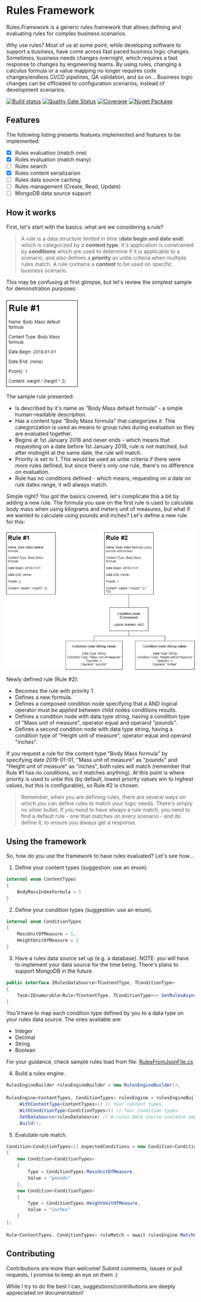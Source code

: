 # Rules Framework

Rules.Framework is a generic rules framework that allows defining and evaluating rules for complex business scenarios.

Why use rules? Most of us at some point, while developing software to support a business, have come across fast paced business logic changes. Sometimes, business needs changes overnight, which requires a fast response to changes by engineering teams. By using rules, changing a calculus formula or a value mapping no longer requires code changes/endless CI/CD pipelines, QA validation, and so on... Business logic changes can be offloaded to configuration scenarios, instead of development scenarios.

[![Build status](https://ci.appveyor.com/api/projects/status/bhu3hh8cag509l4s/branch/master?svg=true)](https://ci.appveyor.com/project/pikenikes/rules-framework/branch/master)
[![Quality Gate Status](https://sonarcloud.io/api/project_badges/measure?project=pikenikes_rules-framework&metric=alert_status)](https://sonarcloud.io/dashboard?id=pikenikes_rules-framework)
[![Coverage](https://sonarcloud.io/api/project_badges/measure?project=pikenikes_rules-framework&metric=coverage)](https://sonarcloud.io/dashboard?id=pikenikes_rules-framework)
[![Nuget Package](https://img.shields.io/nuget/v/Rules.Framework.svg?logo=nuget)](https://www.nuget.org/packages/Rules.Framework/)

## Features

The following listing presents features implemented and features to be implemented:

- [x] Rules evaluation (match one)
- [x] Rules evaluation (match many)
- [ ] Rules search
- [x] Rules content serializarion
- [ ] Rules data source caching
- [ ] Rules management (Create, Read, Update)
- [ ] MongoDB data source support

## How it works

First, let's start with the basics: what are we considering a rule?

> A rule is a data structure limited in time (**date begin and date end**) which is categorized by a **content type**. It's application is constrained by **conditions** which are used to determine if it is applicable to a scenario, and also defines a **priority** as untie criteria when multiple rules match. A rule contains a **content** to be used on specific business scenario.

This may be confusing at first glimpse, but let's review the simplest sample for demonstration purposes:

![Rule Sample 1](wiki/rule-sample-1.png)

The sample rule presented:

- Is described by it's name as "Body Mass default formula" - a simple human-readable description.
- Has a content type "Body Mass formula" that categorizes it. This categorization is used as means to group rules during evaluation so they are evaluated together.
- Begins at 1st January 2018 and never ends - which means that requesting on a date before 1st January 2018, rule is not matched, but after midnight at the same date, the rule will match.
- Priority is set to 1. This would be used as untie criteria if there were more rules defined, but since there's only one rule, there's no difference on evaluation.
- Rule has no conditions defined - which means, requesting on a date on rule dates range, it will always match.

Simple right? You got the basics covered, let's complicate this a bit by adding a new rule. The formula you saw on the first rule is used to calculate body mass when using kilograms and meters unit of measures, but what if we wanted to calculate using pounds and inches? Let's define a new rule for this:

![Rule Sample 2](wiki/rule-sample-2.png)

Newly defined rule (Rule #2):

- Becomes the rule with priority 1.
- Defines a new formula.
- Defines a composed condition node specifying that a AND logical operator must be applied between child nodes conditions results.
- Defines a condition node with data type string, having a condition type of "Mass unit of measure", operator equal and operand "pounds".
- Defines a second condition node with data type string, having a condition type of "Height unit of measure", operator equal and operand "inches".

If you request a rule for the content type "Body Mass formula" by specifying date 2019-01-01, "Mass unit of measure" as "pounds" and "Height unit of measure" as "inches", both rules will match (remember that Rule #1 has no conditions, so it matches anything). At this point is where priority is used to untie this (by default, lowest priority values win to highest values, but this is configurable), so Rule #2 is chosen.

> Remember, when you are defining rules, there are several ways on which you can define rules to match your logic needs. There's simply no silver bullet. If you need to have always a rule match, you need to find a default rule - one that matches on every scenario - and do define it, to ensure you always get a response.

## Using the framework

So, how do you use the framework to have rules evaluated? Let's see how...

1. Define your content types (suggestion: use an enum).

```csharp
internal enum ContentTypes
{
    BodyMassIndexFormula = 1
}
```

2. Define your condition types (suggestion: use an enum).

```csharp
internal enum ConditionTypes
{
    MassUnitOfMeasure = 1,
    HeightUnitOfMeasure = 2
}
```

3. Have a rules data source set up (e.g. a database). NOTE: you will have to implement your data source for the time being. There's plans to support MongoDB in the future.

```csharp
public interface IRulesDataSource<TContentType, TConditionType>
{
    Task<IEnumerable<Rule<TContentType, TConditionType>>> GetRulesAsync(TContentType contentType, DateTime dateBegin, DateTime dateEnd);
}
```

You'll have to map each condition type defined by you to a data type on your rules data source. The ones available are:

- Integer
- Decimal
- String
- Boolean

For your guidance, check sample rules load from file: [RulesFromJsonFile.cs](tests/Rules.Framework.IntegrationTests/RulesFromJsonFile.cs)

4. Build a rules engine.

```csharp
RulesEngineBuilder rulesEngineBuilder = new RulesEngineBuilder();

RulesEngine<ContentTypes, ConditionTypes> rulesEngine = rulesEngineBuilder.CreateRulesEngine()
    .WithContentType<ContentTypes>() // Your content types.
    .WithConditionType<ConditionTypes>() // Your condition types.
    .SetDataSource(rulesDataSource) // A rules data source instance implemented by you.
    .Build();
```

5. Evalutate rule match.

```csharp
Condition<ConditionTypes>[] expectedConditions = new Condition<ConditionTypes>[]
{
    new Condition<ConditionTypes>
    {
        Type = ConditionTypes.MassUnitOfMeasure,
        Value = "pounds"
    },
    new Condition<ConditionTypes>
    {
        Type = ConditionTypes.HeightUnitOfMeasure,
        Value = "inches"
    }
};

Rule<ContentTypes, ConditionTypes> ruleMatch = await rulesEngine.MatchOneAsync(ContentTypes.BodyMassIndexFormula, new DateTime(2019, 1, 1), conditions);
```

## Contributing

Contributions are more than welcome! Submit comments, issues or pull requests, I promise to keep an eye on them :)

While I try to do the best I can, suggestions/contributions are deeply appreciated on documentation!
